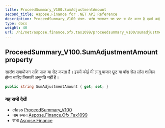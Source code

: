 ```yaml
---
title: ProceedSummary_V100.SumAdjustmentAmount
second_title: Aspose.Finance for .NET API Reference
description: ProceedSummary_V100 संपत्त. सरंश समयजन रश प्रप्त य सेट करत है इसमें कई भ लगू बजर छूट य वश सेल लस शमल हन चहए जसक अनुमत नहं है
type: docs
weight: 40
url: /hi/net/aspose.finance.ofx.tax1099/proceedsummary_v100/sumadjustmentamount/
---
```

## ProceedSummary_V100.SumAdjustmentAmount property

सारांश समायोजन राशि प्राप्त या सेट करता है। इसमें कोई भी लागू बाजार छूट या वॉश सेल लॉस शामिल होना चाहिए जिसकी अनुमति नहीं है।

```csharp
public string SumAdjustmentAmount { get; set; }
```

### यह सभी देखें

* class [ProceedSummary_V100](../)
* नाम स्थान [Aspose.Finance.Ofx.Tax1099](../../proceedsummary_v100/)
* सभा [Aspose.Finance](../../../)


